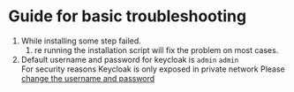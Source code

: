 # Guide for basic troubleshooting
1. While installing some step failed.
    1. re running the installation script will fix the problem on most cases.
2. Default username and password for keycloak is `admin` `admin`  
   For security reasons Keycloak is only exposed in private network
   Please [change the username and password](https://www.keycloak.org/docs/latest/server_admin/index.html#server-initialization)
